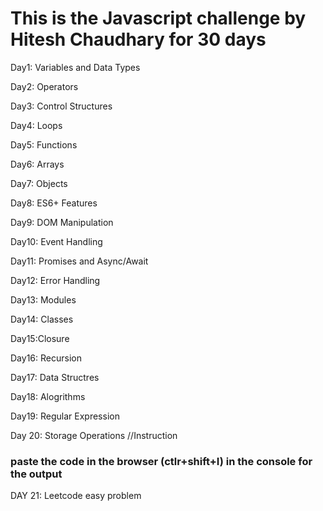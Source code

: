 <h1>This is the Javascript challenge by Hitesh Chaudhary for 30 days </h1>

Day1: Variables and Data Types  

Day2: Operators 

Day3: Control Structures

Day4: Loops

Day5: Functions

Day6: Arrays

Day7: Objects 

Day8: ES6+ Features

Day9: DOM Manipulation

Day10: Event Handling

Day11: Promises and Async/Await

Day12: Error Handling

Day13: Modules

Day14: Classes

Day15:Closure

Day16: Recursion

Day17: Data Structres

Day18: Alogrithms

Day19: Regular Expression 

Day 20: Storage Operations //Instruction
<h3> paste the code in the browser (ctlr+shift+I) in the console for the output </h3>

DAY 21: Leetcode easy problem
